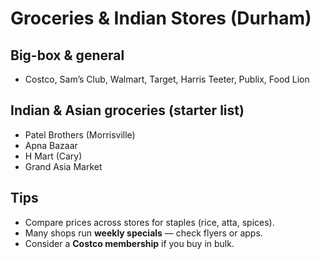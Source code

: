 # Groceries & Indian Stores (Durham)

## Big-box & general
- Costco, Sam’s Club, Walmart, Target, Harris Teeter, Publix, Food Lion

## Indian & Asian groceries (starter list)
- Patel Brothers (Morrisville)
- Apna Bazaar
- H Mart (Cary)
- Grand Asia Market

## Tips
- Compare prices across stores for staples (rice, atta, spices).
- Many shops run **weekly specials** — check flyers or apps.
- Consider a **Costco membership** if you buy in bulk.

